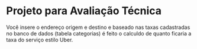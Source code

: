 # Projeto para Avaliação Técnica

Você insere o endereço origem e destino e baseado nas taxas cadastradas no banco de dados (tabela categorias) é feito o calculdo de quanto ficaria a taxa do serviço estilo Uber.
